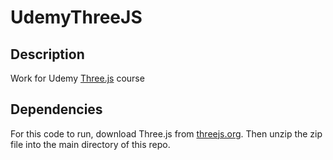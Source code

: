 # UdemyThreeJS
## Description
Work for Udemy [Three.js](https://www.udemy.com/course/3d-programming-with-javascript-and-the-threejs-3d-library/)  course

## Dependencies
For this code to run, download Three.js from [threejs.org](https://threejs.org/). 
Then unzip the zip file into the main directory of this repo.

